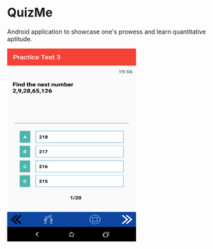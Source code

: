 # QuizMe
Android application to showcase one's prowess and learn quantitative aptitude.

  
  <img src="images/TestMode.png" width="300" height="450">


